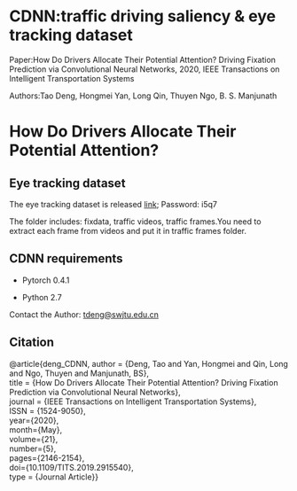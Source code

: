 # CDNN:traffic driving saliency & eye tracking dataset 
Paper:How Do Drivers Allocate Their Potential Attention? Driving Fixation Prediction via Convolutional Neural Networks, 2020, IEEE Transactions on Intelligent Transportation Systems

Authors:Tao Deng, Hongmei Yan, Long Qin, Thuyen Ngo, B. S. Manjunath

# How Do Drivers Allocate Their Potential Attention?



## Eye tracking dataset
The eye tracking dataset is released [link](https://pan.baidu.com/s/1zyxvEQiMkmOkxmyDlDv0xA);     Password: i5q7

The folder includes: fixdata, traffic videos, traffic frames.You need to extract each frame from videos and put it in traffic frames folder.


## CDNN requirements
* Pytorch 0.4.1

* Python 2.7

Contact the Author: tdeng@swjtu.edu.cn

## Citation
@article{deng_CDNN,
   author = {Deng, Tao and Yan, Hongmei and Qin, Long and Ngo, Thuyen and Manjunath, BS},  
   title = {How Do Drivers Allocate Their Potential Attention? Driving Fixation Prediction via Convolutional Neural Networks},  
   journal = {IEEE Transactions on Intelligent Transportation Systems},  
   ISSN = {1524-9050},  
   year={2020},  
   month={May},  
   volume={21},  
   number={5},  
   pages={2146-2154},  
   doi={10.1109/TITS.2019.2915540},  
   type = {Journal Article}}
